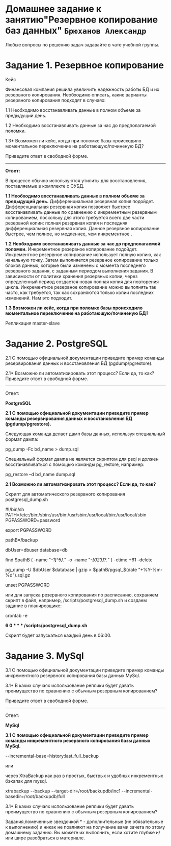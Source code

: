 # Домашнее задание к занятию"Резервное копирование баз данных" `Брюханов Александр`
Любые вопросы по решению задач задавайте в чате учебной группы.

# Задание 1. Резервное копирование
Кейс

Финансовая компания решила увеличить надежность работы БД и их резервного копирования.
Необходимо описать, какие варианты резервного копирования подходят в случаях:

1.1 Необходимо восстанавливать данные в полном объеме за предыдущий день.

1.2 Необходимо восстанавливать данные за час до предполагаемой поломки.

1.3* Возможен ли кейс, когда при поломке базы происходило моментальное переключение на работающую/починеную БД?

Приведите ответ в свободной форме.
___
**Ответ:**

В процессе обычно используются утилиты для восстановления, поставляемые в комплекте с СУБД.

**1.1 Необходимо восстанавливать данные в полном объеме за предыдущий день.**
 Дифференциальная резервная копия подойдет.
Дифференциальная резервная копия позволяет быстрее восстанавливать данные по сравнению с инкрементным резервным копированием, поскольку для этого требуется всего две части резервной копии: полная резервная копия и последняя дифференциальная резервная копия.
Данное резервное копирование быстрее, чем полное, но медленнее, чем инкрементное .
 
**1.2 Необходимо восстанавливать данные за час до предполагаемой поломки.**
Инкрементное резервное копирование подойдет.
Инкрементное резервное копирование использует полную копию, как начальную точку. Затем выполняется резервное копирование только блоков данных, которые были изменены с момента последнего резервного задания, с заданным периодом выполнения задания. В зависимости от политики хранения резервных копии, через определенный период создается новая полная копия для повторения цикла.
Инкрементное резервное копирование можно выполнять так часто, как требуется, так как сохраняются только копии последних изменений. Нам это подходит.
 
**1.3  Возможен ли кейс, когда при поломке базы происходило моментальное переключение на работающую/починеную БД?**
 
Репликация master-slave 
 
# Задание 2. PostgreSQL
2.1 С помощью официальной документации приведите пример команды резервирования данных и восстановления БД (pgdump/pgrestore).

2.1* Возможно ли автоматизировать этот процесс? Если да, то как?
Приведите ответ в свободной форме.
___
Ответ:

**PostgreSQL**

**2.1 С помощью официальной документации приведите пример команды резервирования данных и восстановления БД (pgdump/pgrestore).**

Следующая команда делает дамп базы данных, используя специальный формат дампа:

pg_dump -Fc bd_name > dump.sql

Специальный формат дампа не является скриптом для psql и должен восстанавливаться с помощью команды 
pg_restore, например:

pg_restore –d bd_name dump.sql

**2.1 Возможно ли автоматизировать этот процесс? Если да, то как?**

Скрипт для автоматического резервного копирования
postgresql_dump.sh
 
#!/bin/sh
PATH=/etc:/bin:/sbin:/usr/bin:/usr/sbin:/usr/local/bin:/usr/local/sbin
PGPASSWORD=password

export PGPASSWORD

pathB=/backup

dbUser=dbuser
database=db

find $pathB \( -name "*-1[^5].*" -o -name "*-[023]?.*" \) -ctime +61 -delete

pg_dump -U $dbUser $database | gzip >  $pathB/pgsql_$(date "+%Y-%m-%d").sql.gz

unset PGPASSWORD

или для запуска резервного копирования по расписанию, сохраняем скрипт в файл, например, /scripts/postgresql_dump.sh и создаем задание в планировщике:

crontab -e

**6 0 * * * /scripts/postgresql_dump.sh**

Скрипт будет запускаться каждый день в 06:00.

# Задание 3. MySql

3.1 С помощью официальной документации приведите пример команды инкрементного резервного копирования базы данных MySql.

3.1* В каких случаях использование реплики будет давать преимущество по сравнению с обычным резервным копированием?

Приведите ответ в свободной форме.
___
Ответ:

**MySql**

**3.1 С помощью официальной документации приведите пример команды инкрементного резервного копирования базы данных MySql.**

--incremental-base=history:last_full_backup

или

через XtraBackup как раз в простых, быстрых и удобных инкрементных бэкапах для mysql.

xtrabackup --backup --target-dir=/root/backupdb/inc1 --incremental-basedir=/root/backupdb/full

3.1* В каких случаях использование реплики будет давать преимущество по сравнению с обычным резервным копированием?

Задания,помеченные звездочкой * - дополнительные (не обязательные к выполнению) и никак не повлияют на получение вами зачета по этому домашнему заданию. Вы можете их выполнить, если хотите глубже и/или шире разобраться в материале.
